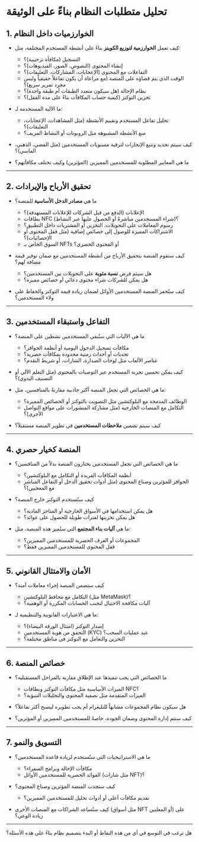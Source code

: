 # تحليل متطلبات النظام بناءً على الوثيقة

## 1. **الخوارزميات داخل النظام**
- كيف تعمل **الخوارزمية لتوزيع الكوينز** بناءً على أنشطة المستخدم المختلفة، مثل:
  - التسجيل (مكافأة ترحيبية)؟
  - إنشاء المحتوى (النصوص، الصور، الفيديوهات)؟
  - التفاعلات مع المحتوى (الإعجابات، المشاركات، التعليقات)؟
  - الوقت الذي يتم قضاؤه على المنصة (مع مراعاة أن يكون تفاعلاً حقيقياً وليس مجرد تمرير سريع)؟
  - نظام الإحالة (هل سيكون متعدد الطبقات أم طبقة واحدة)؟
  - تخزين التوكنز (كيفية حساب المكافآت بناءً على مدة القفل)؟

- ما الآلية المستخدمة لـ:
  - تحليل تفاعل المستخدم وتقييم الأنشطة (مثل المشاهدات، الإعجابات، التعليقات)؟
  - منع الأنشطة المشبوهة مثل الروبوتات أو النشاط المزيف؟

- كيف سيتم تحديد وتتبع الإنجازات لترقية مستويات المستخدمين (مثل الفضي، الذهبي، الماسي)؟
- ما هي المعايير المطلوبة للمستخدمين المميزين (المؤثرين) وكيف تختلف مكافآتهم؟

---

## 2. **تحقيق الأرباح والإيرادات**
- ما هي **مصادر الدخل الأساسية** للمنصة؟
  - الإعلانات (الدفع من قبل الشركات للإعلانات المستهدفة)؟
  - بطاقات NFC (شراء المستخدمين مباشرةً أو الحصول عليها عبر النشاط)؟
  - رسوم المعاملات على التحويلات، التخزين أو المشتريات داخل التطبيق؟
  - الاشتراكات المميزة للوصول إلى خصائص إضافية (مثل قفل المحتوى أو الإحصائيات)؟
  - السوق الخاص بـ NFTs أو المحتوى الحصري؟

- كيف ستقوم المنصة بتحقيق الأرباح من أنشطة المستخدمين مع ضمان توفير قيمة مضافة لهم؟
  - هل سيتم فرض **نسبة مئوية** على التحويلات بين المستخدمين؟
  - هل يمكن للشركات شراء محتوى دعائي أو خصائص مميزة؟

- كيف ستُحفز المنصة المستخدمين الأوائل لضمان زيادة قيمة التوكنز والحفاظ على ولاء المستخدمين؟

---

## 3. **التفاعل واستبقاء المستخدمين**
- ما هي الآليات التي ستُبقي المستخدمين نشطين على المنصة؟
  - مكافآت تسجيل الدخول اليومية أو أنظمة الحوافز؟
  - تحديات أو أحداث زمنية محدودة بمكافآت حصرية؟
  - عناصر الألعاب مثل لوحات الصدارة، الشارات، أو شريط التقدم؟

- كيف يمكن تحسين تجربة المستخدم عبر التوصيات بالمحتوى (مثل التعلم الآلي أو التصنيف اليدوي)؟
- ما هي الخصائص التي تجعل المنصة أكثر جاذبية مقارنةً بالمنافسين، مثل:
  - الوظائف المدمجة مع البلوكتشين مثل التصويت بالتوكنز أو الخصائص المميزة؟
  - التكامل مع المنصات الخارجية (مثل مشاركة المنشورات على مواقع التواصل الأخرى)؟

- كيف سيتم تضمين **ملاحظات المستخدمين** في تطوير المنصة مستقبلاً؟

---

## 4. **المنصة كخيار حصري**
- ما هي الخصائص التي تجعل المستخدمين يختارون المنصة بدلاً من المنافسين؟
  - أنظمة المكافآت الفريدة أو التكامل مع البلوكتشين؟
  - الحوافز للمؤثرين وصناع المحتوى (مثل أدوات تحقيق الدخل أو التفاعل المباشر مع المعجبين)؟

- كيف ستُستخدم التوكنز خارج المنصة؟
  - هل يمكن استخدامها في الأسواق الخارجية أو المتاجر المادية؟
  - هل يمكن تخزينها لفترات طويلة للحصول على عوائد؟

- ما هي **آليات بناء المجتمع** التي ستُميز هذه المنصة، مثل:
  - المجموعات أو الغرف الحصرية للمستخدمين المميزين؟
  - قفل المحتوى للمستخدمين المميزين فقط؟

---

## 5. **الأمان والامتثال القانوني**
- كيف ستضمن المنصة إجراء معاملات آمنة؟
  - التكامل مع محافظ البلوكتشين (مثل MetaMask)؟
  - آليات مكافحة الاحتيال لتجنب الحسابات المكررة أو الوهمية؟

- ما هي الاعتبارات القانونية والتنظيمية لـ:
  - إصدار التوكنز (امتثال الورقة البيضاء)؟
  - التحقق من هوية المستخدمين (KYC) عند عمليات السحب؟
  - التخزين والتعامل مع التوكنز في مناطق مختلفة؟

---

## 6. **خصائص المنصة**
- ما الخصائص التي يجب تنفيذها عند الإطلاق مقارنة بالمراحل المستقبلية؟
  - الميزات الأساسية مثل مكافآت التوكنز وبطاقات NFC؟
  - الميزات المتقدمة مثل تصفية المحتوى والتحليلات التنبؤية؟

- هل سيكون نظام المجموعات مشابهاً للتليغرام أم يجب تطويره ليصبح أكثر تفاعلاً؟
- كيف ستتم إدارة المحتوى وضمان الجودة، خاصةً للمستخدمين المميزين أو المؤثرين؟

---

## 7. **التسويق والنمو**
- ما هي الاستراتيجيات التي ستُستخدم لزيادة قاعدة المستخدمين؟
  - مكافآت الإحالة وبرامج السفراء؟
  - الفوائد الحصرية للمستخدمين الأوائل (مثل شارات NFT)؟

- كيف ستجذب المنصة المؤثرين وصناع المحتوى؟
  - تقديم مكافآت أعلى أو أدوات تحليل للمستخدمين المميزين؟

- كيف ستُساعد الشراكات مع المنصات الأخرى (مثل أسواق NFT أو المعلنين) على زيادة الوعي؟

---

هل ترغب في التوسع في أي من هذه النقاط أو البدء بتصميم نظام بناءً على هذه الأسئلة؟
